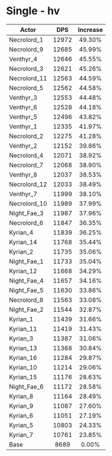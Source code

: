 # Single - hv
| Actor | DPS | Increase |
|---|:---:|:---:|
|Necrolord_1|12972|49.30%|
|Necrolord_9|12685|45.99%|
|Venthyr_4|12646|45.55%|
|Necrolord_3|12621|45.26%|
|Necrolord_11|12563|44.59%|
|Necrolord_5|12562|44.58%|
|Venthyr_3|12553|44.48%|
|Venthyr_6|12528|44.18%|
|Venthyr_5|12496|43.82%|
|Venthyr_1|12335|41.97%|
|Necrolord_2|12275|41.28%|
|Venthyr_2|12152|39.86%|
|Necrolord_4|12071|38.92%|
|Necrolord_7|12068|38.90%|
|Venthyr_8|12037|38.53%|
|Necrolord_12|12033|38.49%|
|Venthyr_7|11999|38.10%|
|Necrolord_10|11989|37.99%|
|Night_Fae_3|11987|37.96%|
|Necrolord_6|11847|36.35%|
|Kyrian_4|11839|36.25%|
|Kyrian_14|11768|35.44%|
|Kyrian_2|11735|35.06%|
|Night_Fae_1|11733|35.04%|
|Kyrian_12|11668|34.29%|
|Night_Fae_4|11657|34.16%|
|Night_Fae_5|11630|33.86%|
|Necrolord_8|11563|33.08%|
|Night_Fae_2|11544|32.87%|
|Kyrian_1|11439|31.66%|
|Kyrian_11|11419|31.43%|
|Kyrian_3|11387|31.06%|
|Kyrian_13|11368|30.84%|
|Kyrian_16|11284|29.87%|
|Kyrian_10|11214|29.06%|
|Kyrian_15|11176|28.63%|
|Night_Fae_6|11172|28.58%|
|Kyrian_8|11164|28.49%|
|Kyrian_9|11087|27.60%|
|Kyrian_6|11051|27.19%|
|Kyrian_5|10803|24.33%|
|Kyrian_7|10761|23.85%|
|Base|8689|0.00%|
